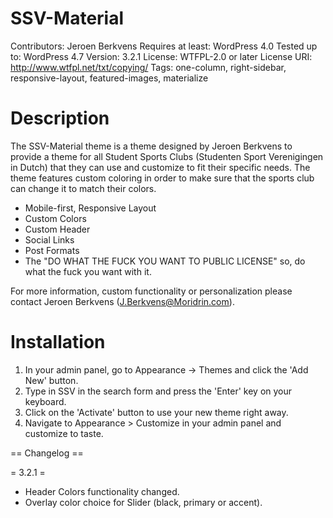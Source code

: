 # SSV-Material
Contributors: Jeroen Berkvens
Requires at least: WordPress 4.0
Tested up to: WordPress 4.7
 Version: 3.2.1
License: WTFPL-2.0 or later
License URI: http://www.wtfpl.net/txt/copying/
Tags: one-column, right-sidebar, responsive-layout, featured-images, materialize

# Description
The SSV-Material theme is a theme designed by Jeroen Berkvens to provide a theme for all Student Sports Clubs (Studenten Sport Verenigingen in Dutch) that they can use and customize to fit their specific needs. The theme features custom coloring in order to make sure that the sports club can change it to match their colors.

* Mobile-first, Responsive Layout
* Custom Colors
* Custom Header
* Social Links
* Post Formats
* The "DO WHAT THE FUCK YOU WANT TO PUBLIC LICENSE" so, do what the fuck you want with it.

For more information, custom functionality or personalization please contact Jeroen Berkvens (J.Berkvens@Moridrin.com).

# Installation
1. In your admin panel, go to Appearance -> Themes and click the 'Add New' button.
2. Type in SSV in the search form and press the 'Enter' key on your keyboard.
3. Click on the 'Activate' button to use your new theme right away.
4. Navigate to Appearance > Customize in your admin panel and customize to taste.

== Changelog ==

= 3.2.1 =
* Header Colors functionality changed.
* Overlay color choice for Slider (black, primary or accent).


